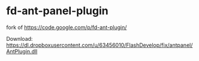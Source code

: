 fd-ant-panel-plugin
===================

fork of https://code.google.com/p/fd-ant-plugin/

Download: https://dl.dropboxusercontent.com/u/63456010/FlashDevelop/fix/antpanel/AntPlugin.dll
